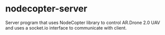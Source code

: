 # nodecopter-server
Server program that uses NodeCopter library to control AR.Drone 2.0 UAV and uses a socket.io interface to communicate with client.
